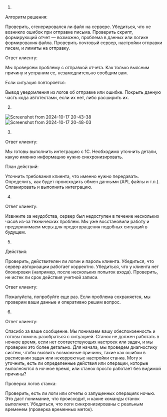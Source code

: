 1.
Алгоритм решения:

Проверить, сгенерировался ли файл на сервере.
Убедиться, что не возникло ошибок при отправке письма.
Проверить скрипт, формирующий отчет — возможно, проблема в данных или логике формирования файла.
Проверить почтовый сервер, настройки отправки писем, и лимиты на отправку.


Ответ клиенту:

Мы проверяем проблему с отправкой отчета. Как только выясним причину и устраним ее, незамедлительно сообщим вам.


Если ситуация повторяется:

Вывод уведомления из логов об отправке или ошибке.
Покрыть данную часть кода автотестами, если их нет, либо расширить их.

2.
![Screenshot from 2024-10-17 20-43-38](https://github.com/user-attachments/assets/bc1ffa92-cec2-4c79-8d82-dba55f4cd4fc)
![Screenshot from 2024-10-17 20-48-03](https://github.com/user-attachments/assets/c99685b2-9dba-426f-9d3a-68f7c997d142)


3.
Ответ клиенту:

Мы готовы выполнить интеграцию с 1С. Необходимо уточнить детали, какую именно информацию нужно синхронизировать.


План действий:

Уточнить требования клиента, что именно нужно передавать.
Определить, как будет происходить обмен данными (API, файлы и т.п.).
Спланировать и выполнить интеграцию.

4.
Ответ клиенту:

Извините за неудобства, сервер был недоступен в течение нескольких часов из-за технических проблем. Мы уже восстановили работу и предпринимаем меры для предотвращения подобных ситуаций в будущем.

5.
Действия:

Проверить, действителен ли логин и пароль клиента.
Убедиться, что сервер авторизации работает корректно.
Убедиться, что у клиента нет блокировки (например, после нескольких попыток входа).
Проверить, не истек ли срок действия учетной записи.


Ответ клиенту:

Пожалуйста, попробуйте еще раз. Если проблема сохраняется, мы проверим ваши данные и оперативно решим вопрос.

6.
Ответ клиенту:

Спасибо за ваше сообщение. Мы понимаем вашу обеспокоенность и готовы помочь разобраться с ситуацией. Станок не должен работать в ночное время, если нет соответствующих настроек или задач, и мы проверим это более детально.
Для начала, мы проведем диагностику систем, чтобы выявить возможные причины, такие как ошибки в расписании задач или некорректные настройки станка. Могу я уточнить, есть ли определенные действия или операции, которые выполняются в ночное время, или станок просто работает без видимой причины?

Проверка логов станка:

Проверить, есть ли логи или отчеты о запущенных операциях ночью. Это даст понимание, что происходит, и какие команды станок выполняет.
Убедиться, что логи синхронизированы с реальным временем (проверка временных меток).



